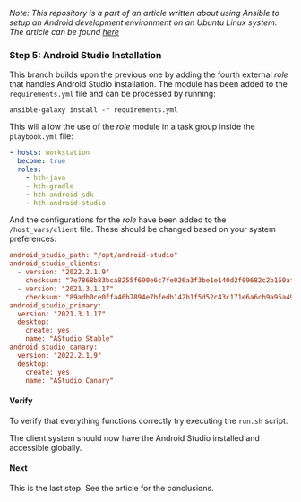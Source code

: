 _Note: This repository is a part of an article written about using Ansible to setup an Android development environment on an Ubuntu Linux system. The article can be found [here](https://hth.is/2023/01/02/android-ansible/#step-5-android-studio)_

### Step 5: Android Studio Installation

This branch builds upon the previous one by adding the fourth external _role_ that handles Android Studio installation. The module has been added to the `requirements.yml` file and can be processed by running:

```shell
ansible-galaxy install -r requirements.yml
```

This will allow the use of the _role_ module in a task group inside the `playbook.yml` file:

```yml
- hosts: workstation
  become: true
  roles:
    - hth-java
    - hth-gradle
    - hth-android-sdk
    - hth-android-studio
```

And the configurations for the _role_ have been added to the `/host_vars/client` file. These should be changed based on your system preferences:

```ini
android_studio_path: "/opt/android-studio"
android_studio_clients:
  - version: "2022.2.1.9"
    checksum: "7e7868b83bca8255f690e6c7fe026a3f3be1e140d2f09682c2b150af8cf93550"
  - version: "2021.3.1.17"
    checksum: "89adb0ce0ffa46b7894e7bfedb142b1f5d52c43c171e6a6cb9a95a49f77756ca"
android_studio_primary:
  version: "2021.3.1.17"
  desktop: 
    create: yes
    name: "AStudio Stable"
android_studio_canary: 
  version: "2022.2.1.9"
  desktop: 
    create: yes
    name: "AStudio Canary"
```

#### Verify

To verify that everything functions correctly try executing the `run.sh` script.

The client system should now have the Android Studio installed and accessible globally.

#### Next

This is the last step. See the article for the conclusions.
